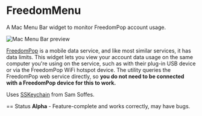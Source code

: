 FreedomMenu
===========

A Mac Menu Bar widget to monitor FreedomPop account usage.

![Mac Menu Bar preview](../master/Docs/menubar.png?raw=true)

[FreedomPop](http://freedompop.com) is a mobile data service, and like most similar services, it has data limits.
This widget lets you view your account data usage on the same computer you're using on the service, such as with
their plug-in USB device or via the FreedomPop WiFi hotspot device. The utility queries the FreedomPop web service
directly, so **you do not need to be connected with a FreedomPop device for this to work.**

Uses [SSKeychain](https://github.com/samsoffes/sskeychain) from Sam Soffes.

== Status
**Alpha** - Feature-complete and works correctly, may have bugs.
